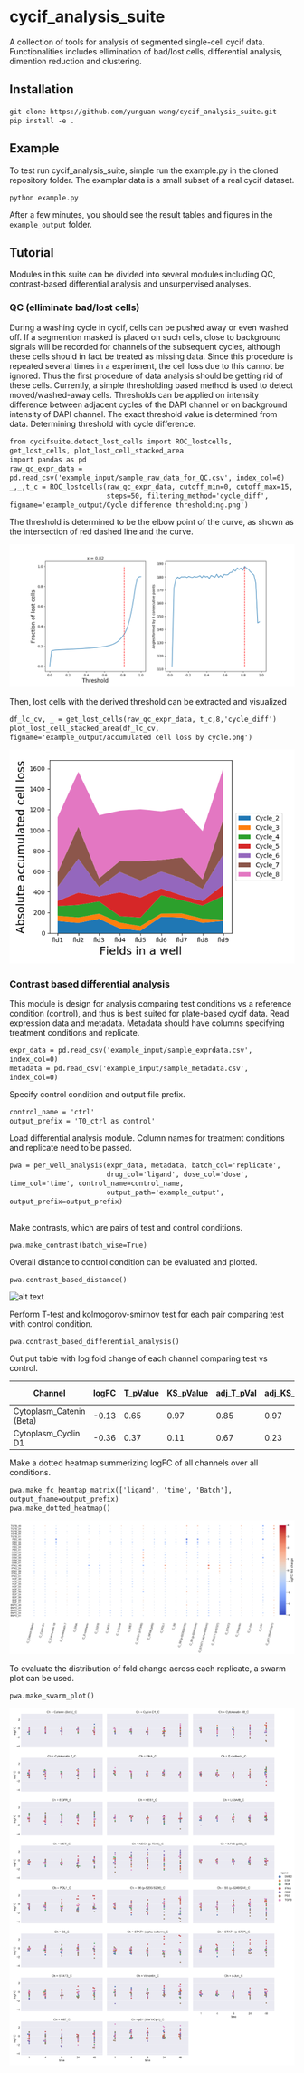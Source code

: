 # cycif_analysis_suite
A collection of tools for analysis of segmented single-cell cycif data. Functionalities includes ellimination of bad/lost cells, differential analysis, dimention reduction and clustering.
## Installation
```
git clone https://github.com/yunguan-wang/cycif_analysis_suite.git
pip install -e .
```
## Example
To test run cycif_analysis_suite, simple run the example.py in the cloned repository folder. The examplar data is a small subset of a real cycif dataset.
```
python example.py
```
After a few minutes, you should see the result tables and figures in the `example_output` folder.

## Tutorial
Modules in this suite can be divided into several modules including QC, contrast-based differential analysis and unsurpervised analyses. 

### QC (elliminate bad/lost cells)
During a washing cycle in cycif, cells can be pushed away or even washed off. If a segmention masked is placed on such cells, close to background signals will be recorded for channels of the subsequent cycles, although these cells should in fact be treated as missing data. Since this procedure is repeated several times in a experiment, the cell loss due to this cannot be ignored. Thus the first procedure of data analysis should be getting rid of these cells. 
Currently, a simple thresholding based method is used to detect moved/washed-away cells. Thresholds can be applied on intensity difference between adjacent cycles of the DAPI channel or on background intensity of DAPI channel. The exact threshold value is determined from data.
Determining threshold with cycle difference.
```
from cycifsuite.detect_lost_cells import ROC_lostcells, get_lost_cells, plot_lost_cell_stacked_area
import pandas as pd
raw_qc_expr_data = pd.read_csv('example_input/sample_raw_data_for_QC.csv', index_col=0)
_,_,t_c = ROC_lostcells(raw_qc_expr_data, cutoff_min=0, cutoff_max=15,
                        steps=50, filtering_method='cycle_diff', figname='example_output/Cycle difference thresholding.png')
```
The threshold is determined to be the elbow point of the curve, as shown as the intersection of red dashed line and the curve.

![alt_text](https://github.com/yunguan-wang/cycif_analysis_suite/blob/MCF10A/example_output/Cycle%20difference%20thresholding.png)

Then, lost cells with the derived threshold can be extracted and visualized
```
df_lc_cv, _ = get_lost_cells(raw_qc_expr_data, t_c,8,'cycle_diff')
plot_lost_cell_stacked_area(df_lc_cv, figname='example_output/accumulated cell loss by cycle.png')
```
![alt_text](https://github.com/yunguan-wang/cycif_analysis_suite/blob/MCF10A/example_output/accumulated%20cell%20loss%20by%20cycle.png)

### Contrast based differential analysis
This module is design for analysis comparing test conditions vs a reference condition (control), and thus is best suited for plate-based cycif data.
Read expression data and metadata. Metadata should have columns specifying treatment conditions and replicate.
```
expr_data = pd.read_csv('example_input/sample_exprdata.csv', index_col=0)
metadata = pd.read_csv('example_input/sample_metadata.csv', index_col=0)
```

Specify control condition and output file prefix.
```
control_name = 'ctrl'
output_prefix = 'T0_ctrl as control'
```

Load differential analysis module. Column names for treatment conditions and replicate need to be passed.
```
pwa = per_well_analysis(expr_data, metadata, batch_col='replicate',
                        drug_col='ligand', dose_col='dose', time_col='time', control_name=control_name,
                        output_path='example_output', output_prefix=output_prefix)
                        
```

Make contrasts, which are pairs of test and control conditions.
```
pwa.make_contrast(batch_wise=True)
```

Overall distance to control condition can be evaluated and plotted.
```
pwa.contrast_based_distance()
```
![alt text](https://github.com/yunguan-wang/cycif_analysis_suite/blob/MCF10A/example_output/Drug_control%20distance%20over%20time%20per%20ligand.png)

Perform T-test and kolmogorov-smirnov test for each pair comparing test with control condition.
```
pwa.contrast_based_differential_analysis()
```
Out put table with log fold change of each channel comparing test vs control.

Channel | logFC |	T_pValue | KS_pValue | adj_T_pVal | adj_KS_pVal	| ligand	| dose	| time	| Batch	Control_metadata
-------------| ---- | ---- | ---- | ---- | ---- | ---- |----|----|--------
Cytoplasm_Catenin (Beta)|-0.13|0.65|0.97|0.85|0.97|BMP2|20|1|ctrl_0_0
Cytoplasm_Cyclin D1|-0.36|0.37|0.11|0.67|0.23|BMP2|20|1|ctrl_0_0

Make a dotted heatmap summerizing logFC of all channels over all conditions.
```
pwa.make_fc_heamtap_matrix(['ligand', 'time', 'Batch'], output_fname=output_prefix)
pwa.make_dotted_heatmap()
```
![alt text](https://github.com/yunguan-wang/cycif_analysis_suite/blob/MCF10A/example_output/T0_ctrl%20as%20controllogFC%20dotted%20heatmap.png)

To evaluate the distribution of fold change across each replicate, a swarm plot can be used.
```
pwa.make_swarm_plot()
```
![alt text](https://github.com/yunguan-wang/cycif_analysis_suite/blob/MCF10A/example_output/T0_ctrl%20as%20control%20swarm%20logFC%20plot%20by%20time%20.png)
